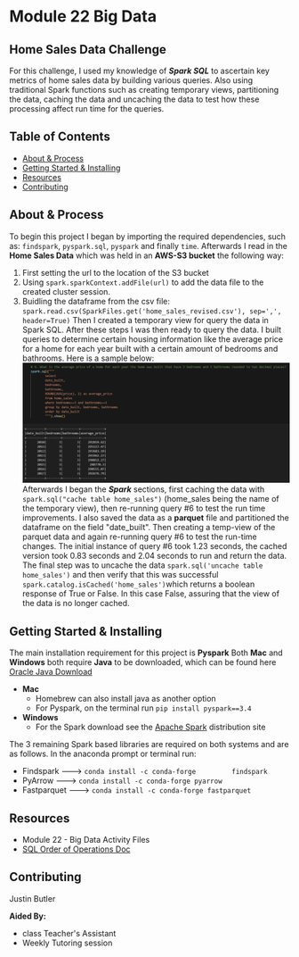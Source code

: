 # Module 22 Big Data 

## Home Sales Data Challenge
For this challenge, I used my knowledge of ***Spark SQL*** to ascertain key metrics of home sales data by building various queries. Also using traditional Spark functions such as creating temporary views, partitioning the data, caching the data and uncaching the data to test how these processing affect run time for the queries.

## Table of Contents

 
- [About & Process](#about--process)
- [Getting Started & Installing](#getting-started--installing)
- [Resources](#resources)
- [Contributing](#contributing)

## About & Process
To begin this project I began by importing the required dependencies, such as: `findspark`,  `pyspark.sql`, `pyspark` and finally `time`. Afterwards I read in the **Home Sales Data** which was held in an **AWS-S3 bucket** the following way:  
1. First setting the url to the location of the S3 bucket
2. Using `spark.sparkContext.addFile(url)` to add the data file to the created cluster session.
3.  Buidling the dataframe from the csv file: `spark.read.csv(SparkFiles.get('home_sales_revised.csv'), sep=',', header=True)`
Then I created a temporary view for query the data in Spark SQL. After these steps I was then ready to query the data. I built queries to determine certain housing information like the average price for a home for each year built with a certain amount of bedrooms and bathrooms. Here is a sample below:
![SparkSQLQuery](image.png)
Afterwards I began the ***Spark*** sections, first caching the data  with `spark.sql("cache table home_sales")` (home_sales being the name of the temporary view), then re-running query #6 to test the run time improvements. I also saved the data as a **parquet** file and partitioned the dataframe on the field "date_built". Then creating a temp-view of the parquet data and again re-running query #6 to test the run-time changes. The initial instance of query #6 took 1.23 seconds, the cached version took 0.83 seconds and 2.04 seconds to run and return the data. The final step was to uncache the data `spark.sql('uncache table home_sales')` and then verify that this was successful `spark.catalog.isCached('home_sales')`which returns a boolean response of True or False. In this case False, assuring that the view of the data is no longer cached. 

## Getting Started & Installing
The main installation requirement for this project is **Pyspark**
Both **Mac** and **Windows** both require **Java** to be downloaded, which can be found here [Oracle Java Download](https://www.oracle.com/java/technologies/downloads/)
* **Mac**
	* Homebrew can also install java as another option
	* For Pyspark, on the terminal run `pip install pyspark==3.4`
* **Windows** 
	*  For the Spark download see the [Apache Spark](https://spark.apache.org/downloads.html) distribution site  

The 3 remaining Spark based libraries are required on both systems and are as follows. In the anaconda prompt or terminal run:
*  Findspark ---> `conda install -c conda-forge 		findspark`
* PyArrow ---> `conda install -c conda-forge pyarrow` 
* Fastparquet ---> `conda install -c conda-forge fastparquet`


## Resources

* Module 22 - Big Data Activity Files
* [SQL Order of Operations Doc](https://www.flerlagetwins.com/2018/10/sql-part4.html)

## Contributing

Justin Butler

**Aided By:**  <br>
* class Teacher's Assistant
* Weekly Tutoring session



